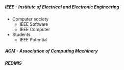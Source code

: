 ##### IEEE - Institute of Electrical and Electronic Engineering
- Computer society
	- IEEE Software
	- IEEE Computer
- Students
	- IEEE Potential
##### ACM - Association of Computing Machinery
##### REDMIS



